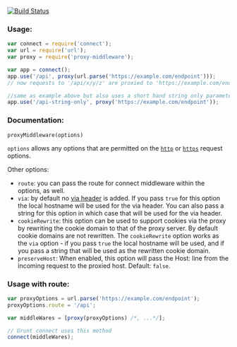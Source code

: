 [![Build Status](https://secure.travis-ci.org/andrewrk/node-proxy-middleware.png)](http://travis-ci.org/andrewrk/node-proxy-middleware)

### Usage:

```js
var connect = require('connect');
var url = require('url');
var proxy = require('proxy-middleware');

var app = connect();
app.use('/api', proxy(url.parse('https://example.com/endpoint')));
// now requests to '/api/x/y/z' are proxied to 'https://example.com/endpoint/x/y/z'

//same as example above but also uses a short hand string only parameter
app.use('/api-string-only', proxy('https://example.com/endpoint'));
```

### Documentation:

`proxyMiddleware(options)`

`options` allows any options that are permitted on
the [`http`](http://nodejs.org/api/http.html#http_http_request_options_callback)
or [`https`](http://nodejs.org/api/https.html#https_https_request_options_callback) request options.

Other options:

- `route`: you can pass the route for connect middleware within the options, as well.
- `via`: by default no [via header](http://www.w3.org/Protocols/rfc2616/rfc2616-sec14.html#sec14.45) is added. If you
  pass `true` for this option the local hostname will be used for the via header. You can also pass a string for this
  option in which case that will be used for the via header.
- `cookieRewrite`: this option can be used to support cookies via the proxy by rewriting the cookie domain to that of
  the proxy server. By default cookie domains are not rewritten. The `cookieRewrite` option works as the `via` option -
  if you pass `true` the local hostname will be used, and if you pass a string that will be used as the rewritten cookie
  domain.
- `preserveHost`: When enabled, this option will pass the Host: line from the incoming request to the proxied host.
  Default: `false`.

### Usage with route:

```js
var proxyOptions = url.parse('https://example.com/endpoint');
proxyOptions.route = '/api';

var middleWares = [proxy(proxyOptions) /*, ...*/];

// Grunt connect uses this method
connect(middleWares);
```
